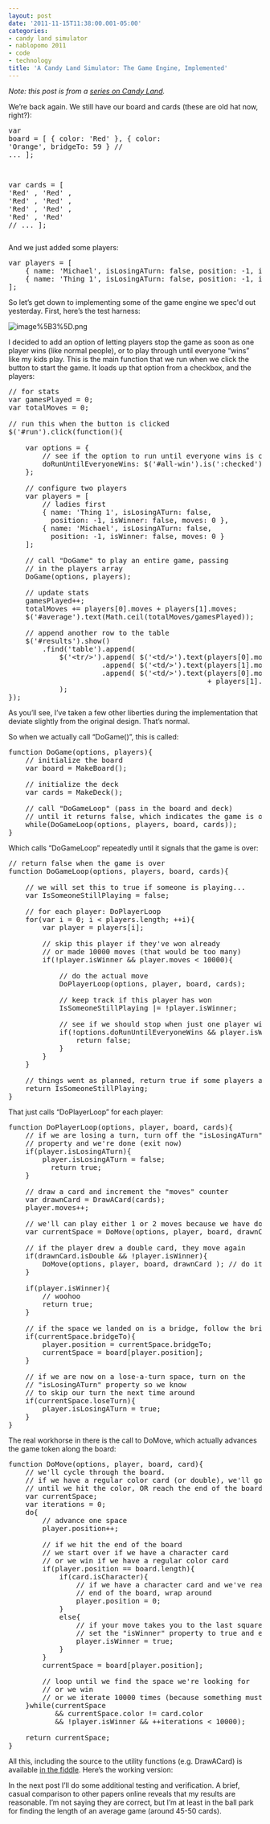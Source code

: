 ```yaml
---
layout: post
date: '2011-11-15T11:38:00.001-05:00'
categories:
- candy land simulator
- nablopomo 2011
- code
- technology
title: 'A Candy Land Simulator: The Game Engine, Implemented'
---
```



*Note: this post is from a *[*series on Candy Land*](http://blog.wassupy.com/search/label/Candy%20Land%20Simulator)*.*

We’re back again. We still have our board and cards (these are old hat now, right?):  <pre class="csharpcode"><span class="kwrd">var</span> board = [
    { color: <span class="str">'Red'</span> },
    { color: <span class="str">'Orange'</span>, bridgeTo: 59 }
    <span class="rem">// ...</span>
];

<span class="kwrd">var</span> cards = [
    <span class="str">'Red'</span>   , <span class="str">'Red'</span>   , <span class="str">'Red'</span>   , <span class="str">'Red'</span>   , <span class="str">'Red'</span>   , <span class="str">'Red'</span>   , <span class="str">'Red'</span>   , <span class="str">'Red'</span>
    <span class="rem">// ...</span>
];</pre>


And we just added some players:

<pre class="csharpcode"><span class="kwrd">var</span> players = [
    { name: <span class="str">'Michael'</span>, isLosingATurn: <span class="kwrd">false</span>, position: -1, isWinner: <span class="kwrd">false</span>, moves = 0 },
    { name: <span class="str">'Thing 1'</span>, isLosingATurn: <span class="kwrd">false</span>, position: -1, isWinner: <span class="kwrd">false</span>, moves = 0 }
];</pre>


So let’s get down to implementing some of the game engine we spec'd out yesterday. First, here’s the test harness:


![image%5B3%5D.png](image%5B3%5D.png)


I decided to add an option of letting players stop the game as soon as one player wins (like normal people), or to play through until everyone “wins” like my kids play. This is the main function that we run when we click the button to start the game. It loads up that option from a checkbox, and the players:

<pre class="csharpcode"><span class="rem">// for stats</span>
<span class="kwrd">var</span> gamesPlayed = 0;
<span class="kwrd">var</span> totalMoves = 0;

<span class="rem">// run this when the button is clicked</span>
$(<span class="str">'#run'</span>).click(<span class="kwrd">function</span>(){
    
    <span class="kwrd">var</span> options = { 
        <span class="rem">// see if the option to run until everyone wins is checked</span>
        doRunUntilEveryoneWins: $(<span class="str">'#all-win'</span>).<span class="kwrd">is</span>(<span class="str">':checked'</span>)
    };

    <span class="rem">// configure two players</span>
    <span class="kwrd">var</span> players = [
        <span class="rem">// ladies first</span>
        { name: <span class="str">'Thing 1'</span>, isLosingATurn: <span class="kwrd">false</span>, 
          position: -1, isWinner: <span class="kwrd">false</span>, moves: 0 },
        { name: <span class="str">'Michael'</span>, isLosingATurn: <span class="kwrd">false</span>, 
          position: -1, isWinner: <span class="kwrd">false</span>, moves: 0 }
    ];

    <span class="rem">// call &quot;DoGame&quot; to play an entire game, passing </span>
    <span class="rem">// in the players array</span>
    DoGame(options, players);
    
    <span class="rem">// update stats</span>
    gamesPlayed++;
    totalMoves += players[0].moves + players[1].moves;
    $(<span class="str">'#average'</span>).text(Math.ceil(totalMoves/gamesPlayed));
    
    <span class="rem">// append another row to the table</span>
    $(<span class="str">'#results'</span>).show()
        .find(<span class="str">'table'</span>).append( 
            $(<span class="str">'&lt;tr/&gt;'</span>).append( $(<span class="str">'&lt;td/&gt;'</span>).text(players[0].moves) )
                      .append( $(<span class="str">'&lt;td/&gt;'</span>).text(players[1].moves) )
                      .append( $(<span class="str">'&lt;td/&gt;'</span>).text(players[0].moves 
                                               + players[1].moves) )
            );
});</pre>


As you’ll see, I’ve taken a few other liberties during the implementation that deviate slightly from the original design. That’s normal. 


So when we actually call “DoGame()”, this is called:

<pre class="csharpcode"><span class="kwrd">function</span> DoGame(options, players){
    <span class="rem">// initialize the board</span>
    <span class="kwrd">var</span> board = MakeBoard();

    <span class="rem">// initialize the deck</span>
    <span class="kwrd">var</span> cards = MakeDeck();

    <span class="rem">// call &quot;DoGameLoop&quot; (pass in the board and deck) </span>
    <span class="rem">// until it returns false, which indicates the game is over</span>
    <span class="kwrd">while</span>(DoGameLoop(options, players, board, cards));
}</pre>


Which calls “DoGameLoop” repeatedly until it signals that the game is over:

<pre class="csharpcode"><span class="rem">// return false when the game is over</span>
<span class="kwrd">function</span> DoGameLoop(options, players, board, cards){
    
    <span class="rem">// we will set this to true if someone is playing...</span>
    <span class="kwrd">var</span> IsSomeoneStillPlaying = <span class="kwrd">false</span>; 
    
    <span class="rem">// for each player: DoPlayerLoop</span>
    <span class="kwrd">for</span>(<span class="kwrd">var</span> i = 0; i &lt; players.length; ++i){
        <span class="kwrd">var</span> player = players[i];
        
        <span class="rem">// skip this player if they've won already</span>
        <span class="rem">// or made 10000 moves (that would be too many)</span>
        <span class="kwrd">if</span>(!player.isWinner &amp;&amp; player.moves &lt; 10000){
            
            <span class="rem">// do the actual move</span>
            DoPlayerLoop(options, player, board, cards);
            
            <span class="rem">// keep track if this player has won</span>
            IsSomeoneStillPlaying |= !player.isWinner;

            <span class="rem">// see if we should stop when just one player wins (configurable)</span>
            <span class="kwrd">if</span>(!options.doRunUntilEveryoneWins &amp;&amp; player.isWinner){
                <span class="kwrd">return</span> <span class="kwrd">false</span>;
            }
        }  
    }
    
    <span class="rem">// things went as planned, return true if some players are still playing</span>
    <span class="kwrd">return</span> IsSomeoneStillPlaying;
}</pre>


That just calls “DoPlayerLoop” for each player:

<pre class="csharpcode"><span class="kwrd">function</span> DoPlayerLoop(options, player, board, cards){
    <span class="rem">// if we are losing a turn, turn off the &quot;isLosingATurn&quot; </span>
    <span class="rem">// property and we're done (exit now)</span>
    <span class="kwrd">if</span>(player.isLosingATurn){
        player.isLosingATurn = <span class="kwrd">false</span>;
          <span class="kwrd">return</span> <span class="kwrd">true</span>;
    }
    
    <span class="rem">// draw a card and increment the &quot;moves&quot; counter</span>
    <span class="kwrd">var</span> drawnCard = DrawACard(cards);
    player.moves++;
    
    <span class="rem">// we'll can play either 1 or 2 moves because we have doubles</span>
    <span class="kwrd">var</span> currentSpace = DoMove(options, player, board, drawnCard);
    
    <span class="rem">// if the player drew a double card, they move again  </span>
    <span class="kwrd">if</span>(drawnCard.isDouble &amp;&amp; !player.isWinner){
        DoMove(options, player, board, drawnCard ); <span class="rem">// do it again!</span>
    }
    
    <span class="kwrd">if</span>(player.isWinner){
        <span class="rem">// woohoo</span>
        <span class="kwrd">return</span> <span class="kwrd">true</span>;
    }
    
    <span class="rem">// if the space we landed on is a bridge, follow the bridge</span>
    <span class="kwrd">if</span>(currentSpace.bridgeTo){
        player.position = currentSpace.bridgeTo;
        currentSpace = board[player.position];
    }
          
    <span class="rem">// if we are now on a lose-a-turn space, turn on the </span>
    <span class="rem">// &quot;isLosingATurn&quot; property so we know </span>
    <span class="rem">// to skip our turn the next time around</span>
    <span class="kwrd">if</span>(currentSpace.loseTurn){
        player.isLosingATurn = <span class="kwrd">true</span>;
    }
}</pre>


The real workhorse in there is the call to DoMove, which actually advances the game token along the board:

<pre class="csharpcode">function DoMove(options, player, board, card){
    <span class="rem">// we'll cycle through the board. </span>
    <span class="rem">// if we have a regular color card (or double), we'll go </span>
    <span class="rem">// until we hit the color, OR reach the end of the board</span>
    var currentSpace;
    var iterations = 0;
    <span class="kwrd">do</span>{
        <span class="rem">// advance one space</span>
        player.position++;
    
        <span class="rem">// if we hit the end of the board</span>
        <span class="rem">// we start over if we have a character card</span>
        <span class="rem">// or we win if we have a regular color card</span>
        <span class="kwrd">if</span>(player.position == board.length){
            <span class="kwrd">if</span>(card.isCharacter){
                <span class="rem">// if we have a character card and we've reached the </span>
                <span class="rem">// end of the board, wrap around</span>
                player.position = 0;
            }
            <span class="kwrd">else</span>{
                <span class="rem">// if your move takes you to the last square or beyond, you win </span>
                <span class="rem">// set the &quot;isWinner&quot; property to true and exit</span>
                player.isWinner = <span class="kwrd">true</span>;
            }
        }
        currentSpace = board[player.position];

        <span class="rem">// loop until we find the space we're looking for</span>
        <span class="rem">// or we win</span>
        <span class="rem">// or we iterate 10000 times (because something must be broken)</span>
    }<span class="kwrd">while</span>(currentSpace 
           &amp;&amp; currentSpace.color != card.color 
           &amp;&amp; !player.isWinner &amp;&amp; ++iterations &lt; 10000);
    
    <span class="kwrd">return</span> currentSpace;
}</pre>


All this, including the source to the utility functions (e.g. DrawACard) is available [in the fiddle](http://jsfiddle.net/mharen/crgAX/35/). Here’s the working version:





In the next post I’ll do some additional testing and verification. A brief, casual comparison to other papers online reveals that my results are reasonable. I’m not saying they are correct, but I’m at least in the ball park for finding the length of an average game (around 45-50 cards).